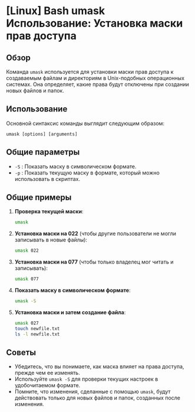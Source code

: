 # [Linux] Bash umask Использование: Установка маски прав доступа

## Обзор
Команда `umask` используется для установки маски прав доступа к создаваемым файлам и директориям в Unix-подобных операционных системах. Она определяет, какие права будут отключены при создании новых файлов и папок.

## Использование
Основной синтаксис команды выглядит следующим образом:

```
umask [options] [arguments]
```

## Общие параметры
- `-S` : Показать маску в символическом формате.
- `-p` : Показать текущую маску в формате, который можно использовать в скриптах.

## Общие примеры
1. **Проверка текущей маски**:
   ```bash
   umask
   ```

2. **Установка маски на 022** (чтобы другие пользователи не могли записывать в новые файлы):
   ```bash
   umask 022
   ```

3. **Установка маски на 077** (чтобы только владелец мог читать и записывать):
   ```bash
   umask 077
   ```

4. **Показать маску в символическом формате**:
   ```bash
   umask -S
   ```

5. **Установка маски и затем создание файла**:
   ```bash
   umask 027
   touch newfile.txt
   ls -l newfile.txt
   ```

## Советы
- Убедитесь, что вы понимаете, как маска влияет на права доступа, прежде чем ее изменять.
- Используйте `umask -S` для проверки текущих настроек в удобочитаемом формате.
- Помните, что изменения, сделанные с помощью `umask`, будут действовать только для новых файлов и папок, созданных после изменения.